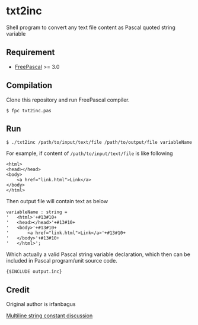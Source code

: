 # txt2inc
Shell program to convert any text file content as Pascal quoted string variable

## Requirement

- [FreePascal](https://www.freepascal.org/) >= 3.0

## Compilation

Clone this repository and run FreePascal compiler.

```
$ fpc txt2inc.pas
```

## Run

```
$ ./txt2inc /path/to/input/text/file /path/to/output/file variableName
```

For example, if content of `/path/to/input/text/file` is like following

```
<html>
<head></head>
<body>
    <a href="link.html">Link</a>
</body>
</html>
```

Then output file will contain text as below

```
variableName : string =
'   <html>'+#13#10+
'   <head></head>'+#13#10+
'   <body>'+#13#10+
'       <a href="link.html">Link</a>'+#13#10+
'   </body>'+#13#10+
'   </html>';
```

Which actually a valid Pascal string variable declaration, which then can be
included in Pascal program/unit source code.

```
{$INCLUDE output.inc}
```

## Credit

Original author is irfanbagus

[Multiline string constant discussion](http://forum.lazarus.freepascal.org/index.php?topic=20706.0)
